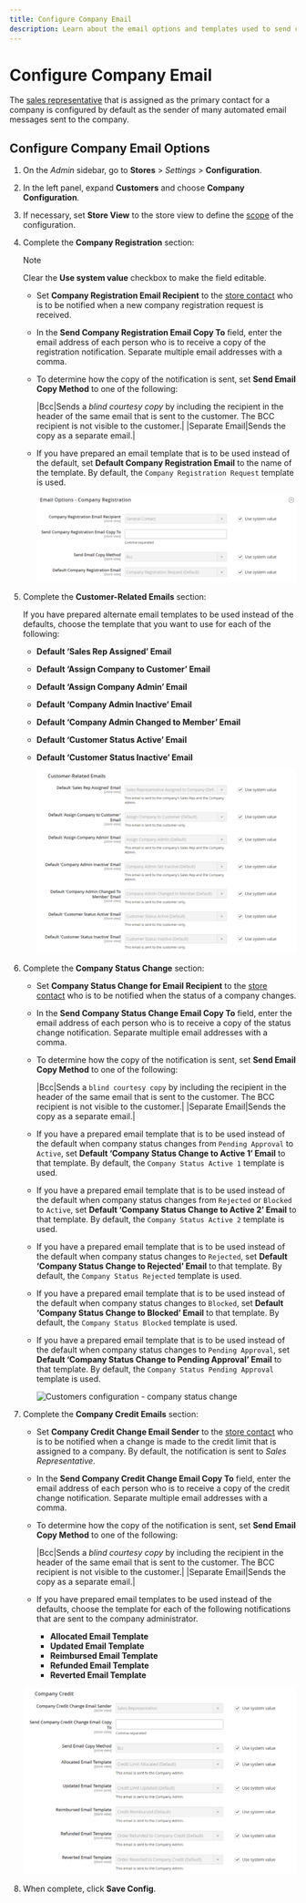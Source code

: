 ```yaml
---
title: Configure Company Email
description: Learn about the email options and templates used to send communications for company accounts.
---
```

# Configure Company Email

The [sales representative](account-company-manage.md) that is assigned as the primary contact for a company is configured by default as the sender of many automated email messages sent to the company.

## Configure Company Email Options

1. On the _Admin_ sidebar, go to  **Stores** > _Settings_ > **Configuration**.

1. In the left panel, expand **Customers** and choose **Company Configuration**.

1. If necessary, set **Store View** to the store view to define the [scope](https://docs.magento.com/user-guide/configuration/scope.html) of the configuration.

1. Complete the **Company Registration** section:

   >[!NOTE]
   >
   >Clear the **Use system value** checkbox to make the field editable.

   - Set **Company Registration Email Recipient** to the [store contact](https://docs.magento.com/user-guide/stores/store-email-addresses.html) who is to be notified when a new company registration request is received.

   - In the **Send Company Registration Email Copy To** field, enter the email address of each person who is to receive a copy of the registration notification. Separate multiple email addresses with a comma.

   - To determine how the copy of the notification is sent, set **Send Email Copy Method** to one of the following:

      |Bcc|Sends a _blind courtesy copy_ by including the recipient in the header of the same email that is sent to the customer. The BCC recipient is not visible to the customer.|
      |Separate Email|Sends the copy as a separate email.|

   - If you have prepared an email template that is to be used instead of the default, set **Default Company Registration Email** to the name of the template. By default, the `Company Registration Request` template is used.

      ![Customers configuration - company registration](./assets/company-email-options-company-registration.png)<!-- zoom -->

1. Complete the **Customer-Related Emails** section:

   If you have prepared alternate email templates to be used instead of the defaults, choose the template that you want to use for each of the following:

   - **Default ‘Sales Rep Assigned’ Email**
   - **Default ‘Assign Company to Customer’ Email**
   - **Default ‘Assign Company Admin’ Email**
   - **Default ‘Company Admin Inactive’ Email**
   - **Default ‘Company Admin Changed to Member’ Email**
   - **Default ‘Customer Status Active’ Email**
   - **Default ‘Customer Status Inactive’ Email**

      ![Customers configuration - customer related emails](./assets/company-email-options-customer-related-emails.png)<!-- zoom -->

1. Complete the **Company Status Change** section:

   - Set **Company Status Change for Email Recipient** to the [store contact](https://docs.magento.com/user-guide/stores/store-email-addresses.html) who is to be notified when the status of a company changes.

   - In the **Send Company Status Change Email Copy To** field, enter the email address of each person who is to receive a copy of the status change notification. Separate multiple email addresses with a comma.

   - To determine how the copy of the notification is sent, set **Send Email Copy Method** to one of the following:

      |Bcc|Sends a `blind courtesy copy` by including the recipient in the header of the same email that is sent to the customer. The BCC recipient is not visible to the customer.|
      |Separate Email|Sends the copy as a separate email.|

   - If you have a prepared email template that is to be used instead of the default when company status changes from `Pending Approval` to `Active`, set **Default ‘Company Status Change to Active 1’ Email** to that template. By default, the `Company Status Active 1` template is used.

   - If you have a prepared email template that is to be used instead of the default when company status changes from `Rejected` or `Blocked` to `Active`, set **Default ‘Company Status Change to Active 2’ Email** to that template. By default, the `Company Status Active 2` template is used.

   - If you have a prepared email template that is to be used instead of the default when company status changes to `Rejected`, set **Default ‘Company Status Change to Rejected’ Email** to that template. By default, the `Company Status Rejected` template is used.

   - If you have a prepared email template that is to be used instead of the default when company status changes to `Blocked`, set **Default ‘Company Status Change to Blocked’ Email** to that template. By default, the `Company Status Blocked` template is used.

   - If you have a prepared email template that is to be used instead of the default when company status changes to `Pending Approval`, set **Default ‘Company Status Change to Pending Approval’ Email** to that template. By default, the `Company Status Pending Approval` template is used.

      ![Customers configuration - company status change](TOC.md/assets/company-email-options-company-status-change.png)<!-- zoom -->

1. Complete the **Company Credit Emails** section:

   - Set **Company Credit Change Email Sender** to the [store contact](https://docs.magento.com/user-guide/stores/store-email-addresses.html) who is to be notified when a change is made to the credit limit that is assigned to a company. By default, the notification is sent to _Sales Representative_.

   - In the **Send Company Credit Change Email Copy To** field, enter the email address of each person who is to receive a copy of the credit change notification. Separate multiple email addresses with a comma.

   - To determine how the copy of the notification is sent, set **Send Email Copy Method** to one of the following:

      |Bcc|Sends a _blind courtesy copy_ by including the recipient in the header of the same email that is sent to the customer. The BCC recipient is not visible to the customer.|
      |Separate Email|Sends the copy as a separate email.|

   - If you have prepared email templates to be used instead of the defaults, choose the template for each of the following notifications that are sent to the company administrator.

      - **Allocated Email Template**
      - **Updated Email Template**
      - **Reimbursed Email Template**
      - **Refunded Email Template**
      - **Reverted Email Template**

    ![Customers configuration - company credit emails](./assets/company-email-options-company-credit.png)<!-- zoom -->

1. When complete, click **Save Config**.
